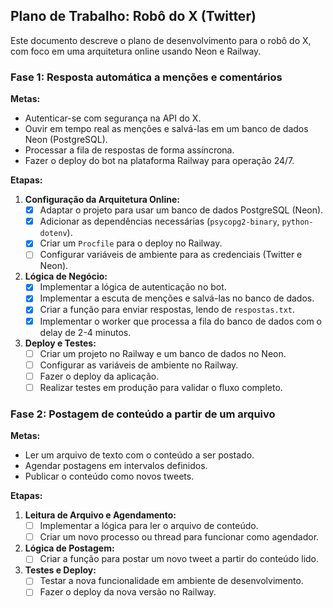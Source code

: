 ## Plano de Trabalho: Robô do X (Twitter)

Este documento descreve o plano de desenvolvimento para o robô do X, com foco em uma arquitetura online usando Neon e Railway.

### Fase 1: Resposta automática a menções e comentários

**Metas:**
- Autenticar-se com segurança na API do X.
- Ouvir em tempo real as menções e salvá-las em um banco de dados Neon (PostgreSQL).
- Processar a fila de respostas de forma assíncrona.
- Fazer o deploy do bot na plataforma Railway para operação 24/7.

**Etapas:**
1.  **Configuração da Arquitetura Online:**
    - [x] Adaptar o projeto para usar um banco de dados PostgreSQL (Neon).
    - [x] Adicionar as dependências necessárias (`psycopg2-binary`, `python-dotenv`).
    - [x] Criar um `Procfile` para o deploy no Railway.
    - [ ] Configurar variáveis de ambiente para as credenciais (Twitter e Neon).
2.  **Lógica de Negócio:**
    - [x] Implementar a lógica de autenticação no bot.
    - [x] Implementar a escuta de menções e salvá-las no banco de dados.
    - [x] Criar a função para enviar respostas, lendo de `respostas.txt`.
    - [x] Implementar o worker que processa a fila do banco de dados com o delay de 2-4 minutos.
3.  **Deploy e Testes:**
    - [ ] Criar um projeto no Railway e um banco de dados no Neon.
    - [ ] Configurar as variáveis de ambiente no Railway.
    - [ ] Fazer o deploy da aplicação.
    - [ ] Realizar testes em produção para validar o fluxo completo.

### Fase 2: Postagem de conteúdo a partir de um arquivo

**Metas:**
- Ler um arquivo de texto com o conteúdo a ser postado.
- Agendar postagens em intervalos definidos.
- Publicar o conteúdo como novos tweets.

**Etapas:**
1.  **Leitura de Arquivo e Agendamento:**
    - [ ] Implementar a lógica para ler o arquivo de conteúdo.
    - [ ] Criar um novo processo ou thread para funcionar como agendador.
2.  **Lógica de Postagem:**
    - [ ] Criar a função para postar um novo tweet a partir do conteúdo lido.
3.  **Testes e Deploy:**
    - [ ] Testar a nova funcionalidade em ambiente de desenvolvimento.
    - [ ] Fazer o deploy da nova versão no Railway.
